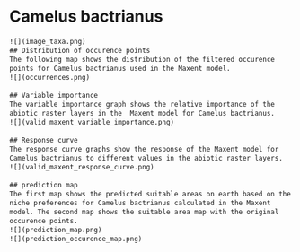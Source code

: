 # Camelus bactrianus 
    ![](image_taxa.png) 
    ## Distribution of occurence points 
    The following map shows the distribution of the filtered occurence points for Camelus bactrianus used in the Maxent model. 
    ![](occurrences.png)
    
    ## Variable importance 
    The variable importance graph shows the relative importance of the abiotic raster layers in the  Maxent model for Camelus bactrianus. 
    ![](valid_maxent_variable_importance.png)
    
    ## Response curve 
    The response curve graphs show the response of the Maxent model for Camelus bactrianus to different values in the abiotic raster layers. 
    ![](valid_maxent_response_curve.png)
    
    ## prediction map 
    The first map shows the predicted suitable areas on earth based on the niche preferences for Camelus bactrianus calculated in the Maxent model. The second map shows the suitable area map with the original occurence points. 
    ![](prediction_map.png)
    ![](prediction_occurence_map.png)
    
